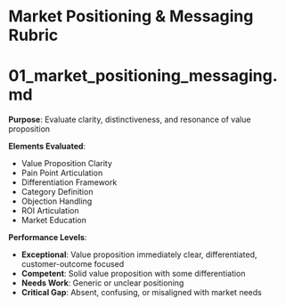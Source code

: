 # Market Positioning & Messaging Rubric

# 01_market_positioning_messaging.md

**Purpose**: Evaluate clarity, distinctiveness, and resonance of value proposition

**Elements Evaluated**:
- Value Proposition Clarity
- Pain Point Articulation
- Differentiation Framework
- Category Definition
- Objection Handling
- ROI Articulation
- Market Education

**Performance Levels**:
- **Exceptional**: Value proposition immediately clear, differentiated, customer-outcome focused
- **Competent**: Solid value proposition with some differentiation
- **Needs Work**: Generic or unclear positioning
- **Critical Gap**: Absent, confusing, or misaligned with market needs
